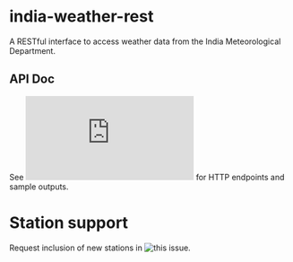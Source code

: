 # india-weather-rest
A RESTful interface to access weather data from the India Meteorological Department.

## API Doc
See ![API Documentation](https://github.com/rtdtwo/india-weather-rest/blob/main/APIDoc.md) for HTTP endpoints and sample outputs.

# Station support
Request inclusion of new stations in ![this issue](https://github.com/rtdtwo/india-weather-rest/issues/1).
